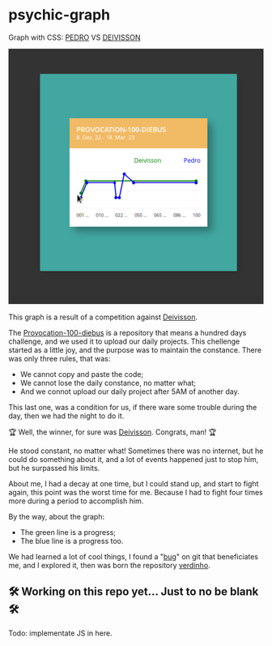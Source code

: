# psychic-graph

Graph with CSS:
[PEDRO](https://github.com/pedrobolfute)
VS
[DEIVISSON](https://github.com/Deivissonxavier)

![Graph](./assets/img/graph.gif)

This graph is a result of a competition against [Deivisson](https://github.com/Deivissonxavier/provocation-100-diebus).

The [Provocation-100-diebus](https://github.com/pedrobolfute/provocation-100-diebus) is a repository that means a hundred days challenge,
and we used it to upload our daily projects.
This chellenge started as a little joy, and the purpose was to maintain the constance.
There was only three rules, that was:

- We cannot copy and paste the code;
- We cannot lose the daily constance, no matter what;
- And we connot upload our daily project after 5AM of another day.

This last one, was a condition for us, if there ware some trouble during the day, then we had the night to do it.

🏆 Well, the winner, for sure was [Deivisson](https://github.com/Deivissonxavier/provocation-100-diebus). Congrats, man! 🏆

He stood constant, no matter what! Sometimes there was no internet, but he could do something about it,
and a lot of events happened just to stop him, but he surpassed his limits.

About me, I had a decay at one time, but I could stand up, and start to fight again, this point was the worst time for me.
Because I had to fight four times more during a period to accomplish him.

By the way, about the graph:

- The green line is a progress;
- The blue line is a progress too.

We had learned a lot of cool things, I found a "[bug](https://github.com/Pedrobolfute/Verdinho)" on git that beneficiates me, and I explored it, then was born the
repository [verdinho](https://github.com/Pedrobolfute/Verdinho).


## 🛠️ Working on this repo yet... Just to no be blank 🛠️

Todo: implementate JS in here.